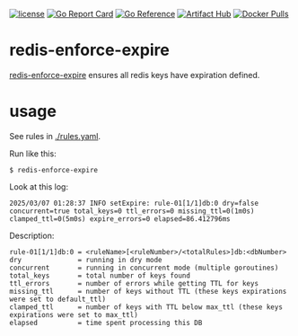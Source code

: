 [![license](http://img.shields.io/badge/license-MIT-blue.svg)](https://github.com/udhos/redis-enforce-expire/blob/main/LICENSE)
[![Go Report Card](https://goreportcard.com/badge/github.com/udhos/redis-enforce-expire)](https://goreportcard.com/report/github.com/udhos/redis-enforce-expire)
[![Go Reference](https://pkg.go.dev/badge/github.com/udhos/redis-enforce-expire.svg)](https://pkg.go.dev/github.com/udhos/redis-enforce-expire)
[![Artifact Hub](https://img.shields.io/endpoint?url=https://artifacthub.io/badge/repository/redis-enforce-expire)](https://artifacthub.io/packages/search?repo=redis-enforce-expire)
[![Docker Pulls](https://img.shields.io/docker/pulls/udhos/redis-enforce-expire)](https://hub.docker.com/r/udhos/redis-enforce-expire)

# redis-enforce-expire

[redis-enforce-expire](https://github.com/udhos/redis-enforce-expire) ensures all redis keys have expiration defined.

# usage

See rules in [./rules.yaml](./rules.yaml).

Run like this:

```
$ redis-enforce-expire
```

Look at this log:

```
2025/03/07 01:28:37 INFO setExpire: rule-01[1/1]db:0 dry=false concurrent=true total_keys=0 ttl_errors=0 missing_ttl=0(1m0s) clamped_ttl=0(5m0s) expire_errors=0 elapsed=86.412796ms
```

Description:

```
rule-01[1/1]db:0 = <ruleName>[<ruleNumber>/<totalRules>]db:<dbNumber>
dry              = running in dry mode
concurrent       = running in concurrent mode (multiple goroutines)
total_keys       = total number of keys found
ttl_errors       = number of errors while getting TTL for keys
missing_ttl      = number of keys without TTL (these keys expirations were set to default_ttl)
clamped_ttl      = number of keys with TTL below max_ttl (these keys expirations were set to max_ttl)
elapsed          = time spent processing this DB
```
